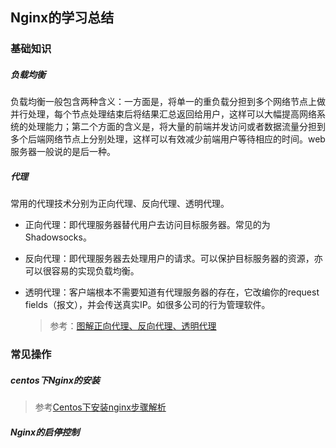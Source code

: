 ## Nginx的学习总结

### 基础知识

##### 负载均衡

 负载均衡一般包含两种含义：一方面是，将单一的重负载分担到多个网络节点上做并行处理，每个节点处理结束后将结果汇总返回给用户，这样可以大幅提高网络系统的处理能力；第二个方面的含义是，将大量的前端并发访问或者数据流量分担到多个后端网络节点上分别处理，这样可以有效减少前端用户等待相应的时间。web服务器一般说的是后一种。

##### 代理

 常用的代理技术分别为正向代理、反向代理、透明代理。

+ 正向代理：即代理服务器替代用户去访问目标服务器。常见的为Shadowsocks。
+ 反向代理：即代理服务器去处理用户的请求。可以保护目标服务器的资源，亦可以很容易的实现负载均衡。
+ 透明代理：客户端根本不需要知道有代理服务器的存在，它改编你的request fields（报文），并会传送真实IP。如很多公司的行为管理软件。

 		
	> 参考：[图解正向代理、反向代理、透明代理](http://blog.51cto.com/z00w00/1031287)

### 常见操作

##### centos下Nginx的安装

 > 参考[Centos下安装nginx步骤解析](https://www.cnblogs.com/angellating/p/6479876.html)

##### Nginx的启停控制
